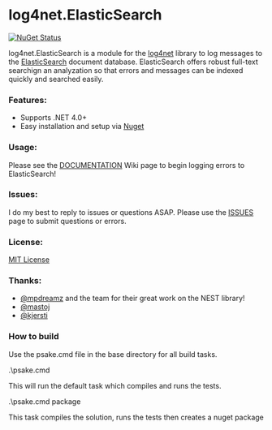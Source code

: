 log4net.ElasticSearch
=====================

[![NuGet Status](http://img.shields.io/badge/nuget-1.2-green.svg)](https://www.nuget.org/packages/log4net.ElasticSearch/)

log4net.ElasticSearch is a module for the [log4net](http://logging.apache.org/log4net/) library to log messages to the [ElasticSearch](http://www.elasticsearch.org) document database. ElasticSearch offers robust full-text searchign an analyzation so that errors and messages can be indexed quickly and searched easily.

### Features:
* Supports .NET 4.0+
* Easy installation and setup via [Nuget](https://nuget.org/packages/log4net.ElasticSearch/)

### Usage:
Please see the [DOCUMENTATION](https://github.com/jptoto/log4net.ElasticSearch/wiki/0-Documentation) Wiki page to begin logging errors to ElasticSearch!

### Issues:
I do my best to reply to issues or questions ASAP. Please use the [ISSUES](https://github.com/jptoto/log4net.ElasticSearch/issues) page to submit questions or errors.

### License:
[MIT License](https://github.com/jptoto/log4net.ElasticSearch/blob/master/LICENSE)

### Thanks:
- [@mpdreamz](https://github.com/Mpdreamz) and the team for their great work on the NEST library!
- [@mastoj](https://github.com/mastoj)
- [@kjersti](https://github.com/kjersti)

### How to build
Use the psake.cmd file in the base directory for all build tasks.

.\psake.cmd

This will run the default task which compiles and runs the tests.

.\psake.cmd package

This task compiles the solution, runs the tests then creates a nuget package
